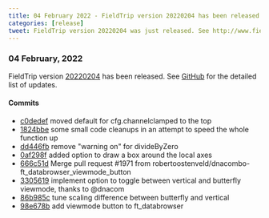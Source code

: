 ```yaml
---
title: 04 February 2022 - FieldTrip version 20220204 has been released
categories: [release]
tweet: FieldTrip version 20220204 was just released. See http://www.fieldtriptoolbox.org/#04-february-2022
---
```


### 04 February, 2022

FieldTrip version [20220204](http://github.com/fieldtrip/fieldtrip/releases/tag/20220204) has been released.
See [GitHub](https://github.com/fieldtrip/fieldtrip/compare/20220203...20220204) for the detailed list of updates.

#### Commits

- [c0dedef](http://github.com/fieldtrip/fieldtrip/commit/c0dedef) moved default for cfg.channelclamped to the top
- [1824bbe](http://github.com/fieldtrip/fieldtrip/commit/1824bbe) some small code cleanups in an attempt to speed the whole function up
- [dd446fb](http://github.com/fieldtrip/fieldtrip/commit/dd446fb) remove "warning on" for divideByZero
- [0af298f](http://github.com/fieldtrip/fieldtrip/commit/0af298f) added option to draw a box around the local axes
- [666c51d](http://github.com/fieldtrip/fieldtrip/commit/666c51d) Merge pull request #1971 from robertoostenveld/dnacombo-ft_databrowser_viewmode_button
- [3305619](http://github.com/fieldtrip/fieldtrip/commit/3305619) implement option to toggle between vertical and butterfly viewmode, thanks to @dnacom
- [86b985c](http://github.com/fieldtrip/fieldtrip/commit/86b985c) tune scaling difference between butterfly and vertical
- [98e678b](http://github.com/fieldtrip/fieldtrip/commit/98e678b) add viewmode button to ft_databrowser

